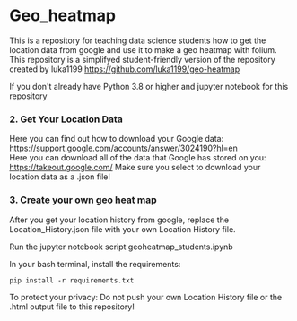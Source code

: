 # Geo_heatmap

This is a repository for teaching data science students how to get the location data from google and use it to make a geo heatmap with folium.
This repository is a simplifyed student-friendly version of the repository created by luka1199 https://github.com/luka1199/geo-heatmap

If you don't already have Python 3.8 or higher and jupyter notebook for this repository

### 2. Get Your Location Data

Here you can find out how to download your Google data: <https://support.google.com/accounts/answer/3024190?hl=en></br>
Here you can download all of the data that Google has stored on you: <https://takeout.google.com/>
Make sure you select to download your location data as a .json file!


### 3. Create your own geo heat map 

After you get your location history from google, replace the Location_History.json file with your own Location History file.

Run the jupyter notebook script geoheatmap_students.ipynb

In your bash terminal, install the requirements:

	pip install -r requirements.txt

To protect your privacy: Do not push your own Location History file or the .html output file to this repository!